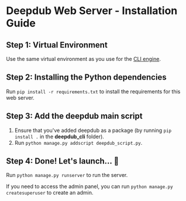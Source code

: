 # Deepdub Web Server - Installation Guide

## Step 1: Virtual Environment 
Use the same virtual environment as you use for the [CLI engine](../deepdub_cli/INSTALL.md).

## Step 2: Installing the Python dependencies
Run ```pip install -r requirements.txt``` to install the requirements for this web server.

## Step 3: Add the deepdub main script
1. Ensure that you've added deepdub as a package (by running ```pip install .``` in the **deepdub_cli** folder).
2. Run ```python manage.py addscript deepdub_script.py```.

## Step 4: Done! Let's launch... 🚀
Run ```python manage.py runserver``` to run the server.

If you need to access the admin panel, you can run ```python manage.py createsuperuser``` to create an admin.
